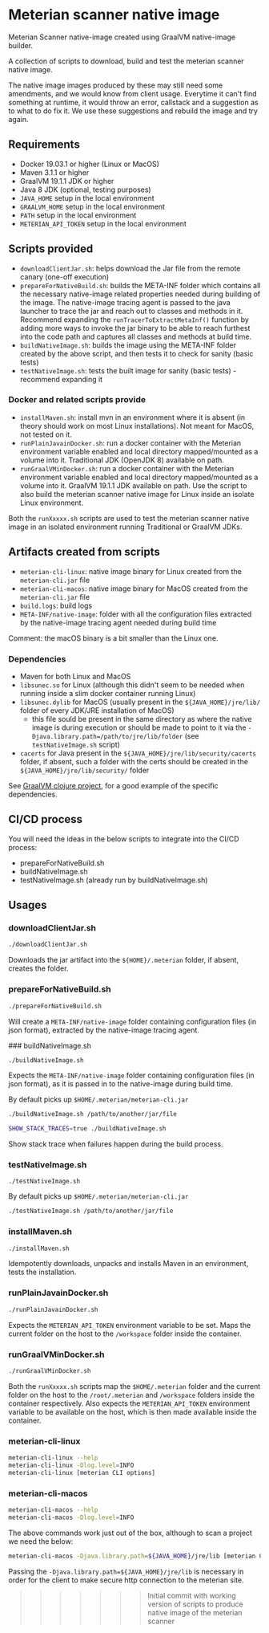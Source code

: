 # Meterian scanner native image

Meterian Scanner native-image created using GraalVM native-image builder.

A collection of scripts to download, build and test the meterian scanner native image.

The native image images produced by these may still need some amendments, and we would know from client usage. Everytime it can't find something at runtime, it would throw an error, callstack and a suggestion as to what to do fix it. We use these suggestions and rebuild the image and try again.

## Requirements

- Docker 19.03.1 or higher (Linux or MacOS)
- Maven 3.1.1 or higher
- GraalVM 19.1.1 JDK or higher
- Java 8 JDK (optional, testing purposes)
- `JAVA_HOME` setup in the local environment
- `GRAALVM_HOME` setup in the local environment
- `PATH` setup in the local environment
- `METERIAN_API_TOKEN` setup in the local environment

## Scripts provided

- `downloadClientJar.sh`: helps download the Jar file from the remote canary (one-off execution)
- `prepareForNativeBuild.sh`: builds the META-INF folder which contains all the necessary native-image related properties needed during building of the image. The native-image tracing agent is passed to the java launcher to trace the jar and reach out to classes and methods in it. Recommend expanding the `runTracerToExtractMetaInf()` function by adding more ways to invoke the jar binary to be able to reach furthest into the code path and captures all classes and methods at build time.
- `buildNativeImage.sh`: builds the image using the META-INF folder created by the above script, and then tests it to check for sanity (basic tests)
- `testNativeImage.sh`: tests the built image for sanity (basic tests) - recommend expanding it

### Docker and related scripts provide

- `installMaven.sh`: install mvn in an environment where it is absent (in theory should work on most Linux installations). Not meant for MacOS, not tested on it.
- `runPlainJavainDocker.sh`: run a docker container with the Meterian environment variable enabled and local directory mapped/mounted as a volume into it. Traditional JDK (OpenJDK 8) available on path.
- `runGraalVMinDocker.sh`: run a docker container with the Meterian environment variable enabled and local directory mapped/mounted as a volume into it. GraalVM 19.1.1 JDK available on path. Use the script to also build the meterian scanner native image for Linux inside an isolate Linux environment.

Both the `runXxxxx.sh` scripts are used to test the meterian scanner native image in an isolated environment running Traditional or GraalVM JDKs.

## Artifacts created from scripts

- `meterian-cli-linux`: native image binary for Linux created from the `meterian-cli.jar` file
- `meterian-cli-macos`: native image binary for MacOS created from the `meterian-cli.jar` file
- `build.logs`: build logs 
- `META-INF/native-image`: folder with all the configuration files extracted by the native-image tracing agent needed during build time

Comment: the macOS binary is a bit smaller than the Linux one.

### Dependencies

- Maven for both Linux and MacOS
- `libsunec.so` for Linux (although this didn't seem to be needed when running inside a slim docker container running Linux)
- `libsunec.dylib` for MacOS (usually present in the `${JAVA_HOME}/jre/lib/` folder of every JDK/JRE installation of MacOS)
    - this file sould be present in the same directory as where the native image is during execution or should be made to point to it via the `-Djava.library.path=/path/to/jre/lib/folder` (see `testNativeImage.sh` script)
- `cacerts` for Java present in the `${JAVA_HOME}/jre/lib/security/cacerts` folder, if absent, such a folder with the certs should be created in the `${JAVA_HOME}/jre/lib/security/` folder

See [GraalVM clojure project](https://github.com/taylorwood/clojurl), for a good example of the specific dependencies.

## CI/CD process

You will need the ideas in the below scripts to integrate into the CI/CD process:

- prepareForNativeBuild.sh
- buildNativeImage.sh 
- testNativeImage.sh (already run by buildNativeImage.sh)

## Usages

### downloadClientJar.sh

```bash
./downloadClientJar.sh
```

Downloads the jar artifact into the `${HOME}/.meterian` folder, if absent, creates the folder.

### prepareForNativeBuild.sh

```bash
./prepareForNativeBuild.sh
```

Will create a `META-INF/native-image` folder containing configuration files (in json format), extracted by the native-image tracing agent.


### buildNativeImage.sh

```bash
./buildNativeImage.sh
```

Expects the `META-INF/native-image` folder containing configuration files (in json format), as it is passed in to the native-image during build time.

By default picks up `$HOME/.meterian/meterian-cli.jar`

```bash
./buildNativeImage.sh /path/to/another/jar/file
```

```bash
SHOW_STACK_TRACES=true ./buildNativeImage.sh
```

Show stack trace when failures happen during the build process.

### testNativeImage.sh

```
./testNativeImage.sh
```

By default picks up `$HOME/.meterian/meterian-cli.jar`

```bash
./testNativeImage.sh /path/to/another/jar/file
```

### installMaven.sh

```bash
./installMaven.sh
```

Idempotently downloads, unpacks and installs Maven in an environment, tests the installation.

### runPlainJavainDocker.sh

```bash
./runPlainJavainDocker.sh
```

Expects the `METERIAN_API_TOKEN` environment variable to be set. Maps the current folder on the host to the `/workspace` folder inside the container.

### runGraalVMinDocker.sh

```bash
./runGraalVMinDocker.sh
```

Both the `runXxxxx.sh` scripts map the `$HOME/.meterian` folder and the current folder on the host to the `/root/.meterian` and `/workspace` folders inside the container respectively. Also expects the `METERIAN_API_TOKEN` environment variable to be available on the host, which is then made available inside the container.

### meterian-cli-linux 

```bash
meterian-cli-linux --help
meterian-cli-linux -Dlog.level=INFO
meterian-cli-linux [meterian CLI options]
```

### meterian-cli-macos

```bash
meterian-cli-macos --help
meterian-cli-macos -Dlog.level=INFO
```

The above commands work just out of the box, although to scan a project we need the below:

```bash
meterian-cli-macos -Djava.library.path=${JAVA_HOME}/jre/lib [meterian CLI options]
```

Passing the `-Djava.library.path=${JAVA_HOME}/jre/lib` is necessary in order for the client to make secure http connection to the meterian site.
>>>>>>> Initial commit with working version of scripts to produce native image of the meterian scanner
